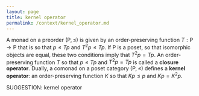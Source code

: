 ```yaml
---
layout: page
title: kernel operator
permalink: /context/kernel_operator.md
---
```

 A monad on a preorder $(\mathsf{P}, \leq)$ is given by an order-preserving function $T : \mathsf{P} \to \mathsf{P}$ that is so that $p \leq Tp$ and  $T^2p \leq Tp$. If $\mathsf{P}$ is a poset, so that isomorphic objects are equal, these two conditions imply that $T^2 p = Tp$. An order-preserving function $T$ so that $p \leq Tp$ and $T^2 p = Tp$ is called a **closure operator**.  Dually, a comonad on a poset category $(\mathsf{P}, \leq)$ defines a **kernel operator**: an order-preserving function $K$ so that $Kp \leq p$ and $K p = K^2 p$.

SUGGESTION: kernel operator